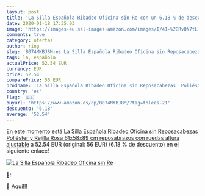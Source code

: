 ```yaml
---
layout: post
title: 'La Silla Española Ribadeo Oficina sin Re con un 6.18 % de descuento'
date: 2020-01-18 17:35:03
image: 'https://images-eu.ssl-images-amazon.com/images/I/41-%2BRvQN7tL._SL200_.jpg'
comments: true
category: ofertas
author: ring
slug: 'B074MKBJ8M-es La Silla Española Ribadeo Oficina sin Reposacabezas...'
tags: la, española
actualPrice: 52.54 EUR
currency: EUR
price: 52.54
comparePrice: 56 EUR
prodname: 'La Silla Española Ribadeo Oficina sin Reposacabezas  Poliéster y Rejilla  Rosa  61x58x89 cm  reposabrazos  con ruedas  altura ajustable'
country: 'es'
flag: '🇪🇸'
buyurl: 'https://www.amazon.es/dp/B074MKBJ8M/?tag=tolees-21'
descuento: '6.18'
average: '52.54'
---
```


En este momento está [La Silla Española Ribadeo Oficina sin Reposacabezas  Poliéster y Rejilla  Rosa  61x58x89 cm  reposabrazos  con ruedas  altura ajustable](https://www.amazon.es/dp/B074MKBJ8M/?tag=tolees-21) a 52.54 EUR (original: 56 EUR) (6.18 %  de descuento) en el siguiente enlace!

[![La Silla Española Ribadeo Oficina sin Re](https://images-eu.ssl-images-amazon.com/images/I/41-%2BRvQN7tL._SL200_.jpg)](https://www.amazon.es/dp/B074MKBJ8M/?tag=tolees-21)

🔎:


[🛒 Aquí!!!](https://www.amazon.es/dp/B074MKBJ8M/?tag=tolees-21)
